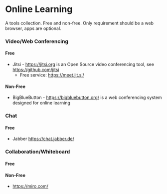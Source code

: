 Online Learning
===============

A tools collection. Free and non-free. Only requirement should be a web browser, apps are optional.

### Video/Web Conferencing
  #### Free
  * Jitsi - https://jitsi.org is an Open Source video conferencing tool, see https://github.com/jitsi
    * Free service: https://meet.jit.si/



  #### Non-Free
  * BigBlueButton - https://bigbluebutton.org/ is a web conferencing system designed for online learning

### Chat
  #### Free
  * Jabber https://chat.jabber.de/



### Collaboration/Whiteboard
  #### Free
  #### Non-Free
  * https://miro.com/
